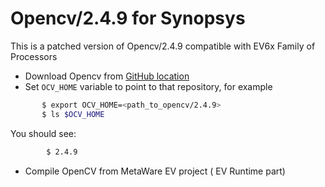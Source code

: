# Opencv/2.4.9 for Synopsys

This is a patched version of Opencv/2.4.9 compatible with EV6x Family of Processors

 -  Download Opencv from [GitHub location](https://github.com/foss-for-synopsys-dwc-arc-processors/opencv-for-synopsys)
 -  Set `OCV_HOME` variable to point to that repository, for example 
 ```sh
        $ export OCV_HOME=<path_to_opencv/2.4.9>        
        $ ls $OCV_HOME 
```
You should see:
```sh        
        $ 2.4.9
```        
 - Compile OpenCV from MetaWare EV project ( EV Runtime part)
 
